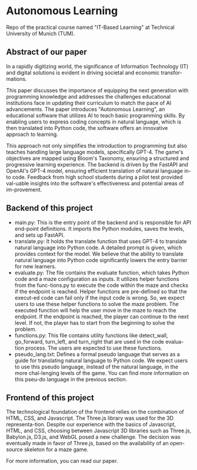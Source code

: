 # Autonomous Learning

Repo of the practical course named "IT-Based Learning" at Technical University of Munich (TUM).

## Abstract of our paper

In a rapidly digitizing world, the significance of Information Technology (IT) and digital solutions is evident in driving societal and economic transfor-mations.

This paper discusses the importance of equipping the next generation with programming knowledge and addresses the challenges educational institutions face in updating their curriculum to match the pace of AI advancements.
The paper introduces "Autonomous Learning", an educational software that utilizes AI to teach basic programming skills.
By enabling users to express coding concepts in natural language, which is then translated into Python code, the software offers an innovative approach to learning.

This approach not only simplifies the introduction to programming but also teaches handling large language models, specifically GPT-4.
The game's objectives are mapped using Bloom's Taxonomy, ensuring a structured and progressive learning experience.
The backend is driven by the FastAPI and OpenAI's GPT-4 model, ensuring efficient translation of natural language in-to code.
Feedback from high school students during a pilot test provided val-uable insights into the software's effectiveness and potential areas of im-provement.

## Backend of this project

- main.py: This is the entry point of the backend and is responsible for API end-point definitions. It imports the Python modules, saves the levels, and sets up FastAPI.
- translate.py: It holds the translate function that uses GPT-4 to translate natural language into Python code. A detailed prompt is given, which provides context for the model. We believe that the ability to translate natural language into Python code significantly lowers the entry barrier for new learners.
- evaluate.py: The file contains the evaluate function, which takes Python code and a maze configuration as inputs. It utilizes helper functions from the func-tions.py to execute the code within the maze and checks if the endpoint is reached. Helper functions are pre-defined so that the execut-ed code can fail only if the input code is wrong. So, we expect users to use these helper functions to solve the maze problem. The executed function will help the user move in the maze to reach the endpoint. If the endpoint is reached, the player can continue to the next level. If not, the player has to start from the beginning to solve the problem.
- functions.py: This file contains utility functions like detect_wall, go_forward, turn_left, and turn_right that are used in the code evalua-tion process. The users are expected to use these functions.
- pseudo_lang.txt: Defines a formal pseudo language that serves as a guide for translating natural language to Python code. We expect users to use this pseudo language, instead of the natural language, in the more chal-lenging levels of the game. You can find more information on this pseu-do language in the previous section.

## Frontend of this project

The technological foundation of the frontend relies on the combination of HTML, CSS, and Javascript. The Three.js library was used for the 3D representa-tion. Despite our experience with the basics of Javascript, HTML, and CSS, choosing between Javascript 3D libraries such as Three.js, Babylon.js, D3.js, and WebGL posed a new challenge. The decision was eventually made in favor of Three.js, based on the availability of an open-source skeleton for a maze game.

For more information, you can read our paper.
